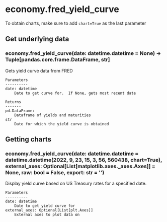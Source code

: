 # economy.fred_yield_curve

To obtain charts, make sure to add `chart=True` as the last parameter

## Get underlying data 
### economy.fred_yield_curve(date: datetime.datetime = None) -> Tuple[pandas.core.frame.DataFrame, str]

Gets yield curve data from FRED

    Parameters
    ----------
    date: datetime
        Date to get curve for.  If None, gets most recent date

    Returns
    -------
    pd.DataFrame:
        Dataframe of yields and maturities
    str
        Date for which the yield curve is obtained

## Getting charts 
### economy.fred_yield_curve(date: datetime.datetime = datetime.datetime(2022, 9, 23, 15, 3, 56, 560438, chart=True), external_axes: Optional[List[matplotlib.axes._axes.Axes]] = None, raw: bool = False, export: str = '')

Display yield curve based on US Treasury rates for a specified date.

    Parameters
    ----------
    date: datetime
        Date to get yield curve for
    external_axes: Optional[List[plt.Axes]]
        External axes to plot data on
